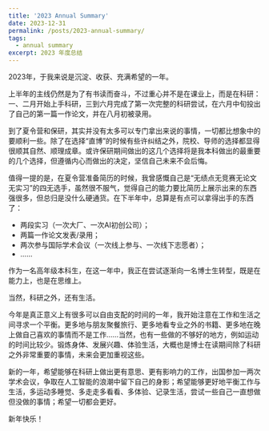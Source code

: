 ```yaml
---
title: '2023 Annual Summary'
date: 2023-12-31
permalink: /posts/2023-annual-summary/
tags:
  - annual summary
excerpt: 2023 年度总结
---
```


2023年，于我来说是沉淀、收获、充满希望的一年。

上半年的主线仍然是为了有书读而奋斗，不过重心并不是在课业上，而是在科研：一、二月开始上手科研，三到六月完成了第一次完整的科研尝试，在六月中旬投出了自己的第一篇一作论文，并在八月初被录用。

到了夏令营和保研，其实并没有太多可以专门拿出来说的事情，一切都比想象中的要顺利一些。除了在选择“直博”的时候有些许纠结之外，院校、导师的选择都显得很顺其自然、顺理成章。或许保研期间做出的这几个选择将是我本科做出的最重要的几个选择，但遵循内心而做出的决定，坚信自己未来不会后悔。

值得一提的是，在夏令营准备简历的时候，我曾感慨自己是“无绩点无竞赛无论文无实习”的四无选手，虽然很不服气，觉得自己的能力要比简历上展示出来的东西强很多，但总归是没什么硬通货。在下半年中，总算是有点可以拿得出手的东西了：

- 两段实习（一次大厂、一次AI初创公司）；
- 两篇一作论文发表/录用；
- 两次参与国际学术会议（一次线上参与、一次线下志愿者）；
- ……

作为一名高年级本科生，在这一年中，我正在尝试逐渐向一名博士生转型，既是在能力上，也是在思维上。

当然，科研之外，还有生活。

今年是真正意义上有很多可以自由支配的时间的一年，我开始注意在工作和生活之间寻求一个平衡。更多地与朋友聚餐旅行、更多地看专业之外的书籍、更多地在晚上做自己喜欢的事情而不是工作……当然，也有一些做的不够好的地方，例如运动的时间比较少。锻炼身体、发展兴趣、体验生活，大概也是博士在读期间除了科研之外非常重要的事情，未来会更加重视这些。

新的一年，希望能够在科研上做出更有意思、更有影响力的工作，出国参加一两次学术会议，争取在人工智能的浪潮中留下自己的身影；希望能够更好地平衡工作与生活，多运动多睡觉、多走走多看看、多体验、记录生活，尝试一些自己一直想做但没做的事情；希望一切都会更好。

新年快乐！